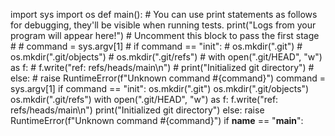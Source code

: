 import sys
import os
def main():
    # You can use print statements as follows for debugging, they'll be visible when running tests.
    print("Logs from your program will appear here!")
    # Uncomment this block to pass the first stage
    #
    # command = sys.argv[1]
    # if command == "init":
    #     os.mkdir(".git")
    #     os.mkdir(".git/objects")
    #     os.mkdir(".git/refs")
    #     with open(".git/HEAD", "w") as f:
    #         f.write("ref: refs/heads/main\n")
    #     print("Initialized git directory")
    # else:
    #     raise RuntimeError(f"Unknown command #{command}")
    command = sys.argv[1]
    if command == "init":
        os.mkdir(".git")
        os.mkdir(".git/objects")
        os.mkdir(".git/refs")
        with open(".git/HEAD", "w") as f:
            f.write("ref: refs/heads/main\n")
        print("Initialized git directory")
    else:
        raise RuntimeError(f"Unknown command #{command}")
if __name__ == "__main__":
